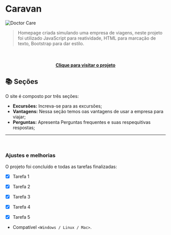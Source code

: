 # Caravan

<!---Esses são exemplos. Veja https://shields.io para outras pessoas ou para personalizar este conjunto de escudos. Você pode querer incluir dependências, status do projeto e informações de licença aqui--->

<img src="Assets/doctor-care-read-me.JPG" alt="Doctor Care">

> Homepage criada simulando uma empresa de viagens, neste projeto foi utilizado JavaScript para reatividade, HTML para marcação de texto, Bootstrap para dar estilo.
<br>

<h4 align="center"><a href="https://caravan-viagens-empresa.netlify.app/">Clique para visitar o projeto</a></h4>

## 📚 Seções

O site é composto por três seções:

- **Excursões:** Increva-se para as excursões;
- **Vantagens:** Nessa seção temos oas vantagens de usar a empresa para viajar;
- **Perguntas:** Apresenta Perguntas frequentes e suas respequitivas respostas;


---
<br>


### Ajustes e melhorias

O projeto foi concluído e todas as tarefas finalizadas:

- [x] Tarefa 1
- [x] Tarefa 2
- [x] Tarefa 3
- [x] Tarefa 4
- [x] Tarefa 5


* Compatível `<Windows / Linux / Mac>`.
